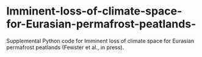 # Imminent-loss-of-climate-space-for-Eurasian-permafrost-peatlands-
Supplemental Python code for Imminent loss of climate space for Eurasian permafrost peatlands  (Fewster et al., in press). 
